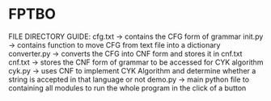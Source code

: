 # FPTBO

FILE DIRECTORY GUIDE:
cfg.txt -> contains the CFG form of grammar
init.py -> contains function to move CFG from text file into a dictionary
converter.py -> converts the CFG into CNF form and stores it in cnf.txt
cnf.txt -> stores the CNF form of grammar to be accessed for CYK algorithm
cyk.py -> uses CNF to implement CYK Algorithm and determine whether a string is accepted in that language or not
demo.py -> main python file to containing all modules to run the whole program in the click of a button
